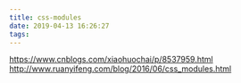 ```yaml
---
title: css-modules
date: 2019-04-13 16:26:27
tags:
---
```


https://www.cnblogs.com/xiaohuochai/p/8537959.html
http://www.ruanyifeng.com/blog/2016/06/css_modules.html